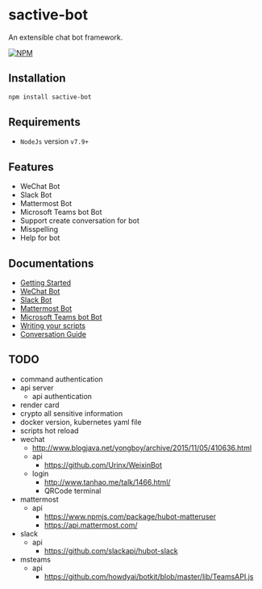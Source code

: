 # sactive-bot
An extensible chat bot framework.

[![NPM](https://nodei.co/npm/sactive-bot.png?downloads=true)](https://nodei.co/npm/sactive-bot/)

## Installation
```bash
npm install sactive-bot
```

## Requirements
- `NodeJs` version `v7.9+`

## Features
- WeChat Bot
- Slack Bot
- Mattermost Bot
- Microsoft Teams bot Bot
- Support create conversation for bot
- Misspelling
- Help for bot

## Documentations
- [Getting Started](docs/getting_started.md)
- [WeChat Bot](docs/wechat_bot.md)
- [Slack Bot](docs/slack_bot.md)
- [Mattermost Bot](docs/mattermost_bot.md)
- [Microsoft Teams bot Bot](docs/msteams_bot.md)
- [Writing your scripts](docs/scripts.md)
- [Conversation Guide](docs/conversation_guide.md)

## TODO
- command authentication
- api server
  - api authentication
- render card
- crypto all sensitive information
- docker version, kubernetes yaml file
- scripts hot reload
- wechat
  - http://www.blogjava.net/yongboy/archive/2015/11/05/410636.html
  - api
    - https://github.com/Urinx/WeixinBot
  - login
    - http://www.tanhao.me/talk/1466.html/
    - QRCode terminal
- mattermost
  - api
    - https://www.npmjs.com/package/hubot-matteruser
    - https://api.mattermost.com/
- slack
  - api
    - https://github.com/slackapi/hubot-slack
- msteams
  - api
    - https://github.com/howdyai/botkit/blob/master/lib/TeamsAPI.js